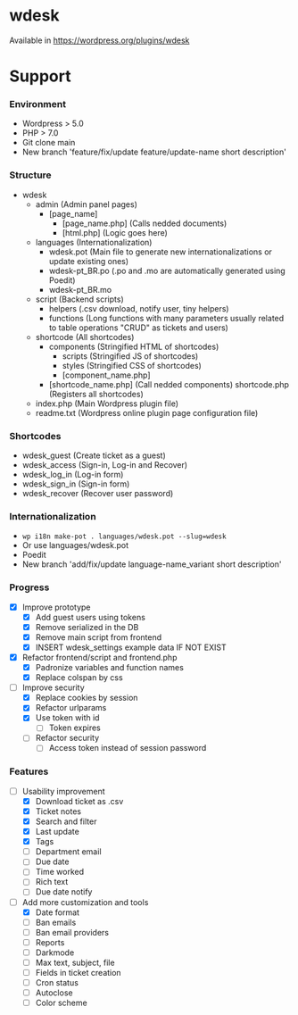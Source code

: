 # wdesk

Available in https://wordpress.org/plugins/wdesk

# Support

### Environment

- Wordpress > 5.0 
- PHP > 7.0
- Git clone main
- New branch 'feature/fix/update feature/update-name short description'

### Structure

- wdesk
	- admin (Admin panel pages)
		- [page_name]
			- [page_name.php] (Calls nedded documents)
			- [html.php] (Logic goes here)
	- languages (Internationalization)
		- wdesk.pot (Main file to generate new internationalizations or update existing ones)
		- wdesk-pt_BR.po (.po and .mo are automatically generated using Poedit)
		- wdesk-pt_BR.mo
	- script (Backend scripts) 
		- helpers (.csv download, notify user, tiny helpers)
		- functions (Long functions with many parameters usually related to table operations "CRUD" as tickets and users)
	- shortcode (All shortcodes)
		- components (Stringified HTML of shortcodes)
			- scripts (Stringified JS of shortcodes)
			- styles (Stringified CSS of shortcodes)
			- [component_name.php]
		- [shortcode_name.php] (Call nedded components)
		shortcode.php (Registers all shortcodes)
	- index.php (Main Wordpress plugin file)
	- readme.txt (Wordpress online plugin page configuration file)

### Shortcodes

- wdesk_guest 	(Create ticket as a guest)
- wdesk_access 	(Sign-in, Log-in and Recover)
- wdesk_log_in 	(Log-in form)
- wdesk_sign_in (Sign-in form)
- wdesk_recover (Recover user password)
	
### Internationalization

- ```wp i18n make-pot . languages/wdesk.pot --slug=wdesk```
- Or use languages/wdesk.pot
- Poedit
- New branch 'add/fix/update language-name_variant short description'

### Progress

- [X] Improve prototype
	- [X] Add guest users using tokens
	- [X] Remove serialized in the DB
	- [X] Remove main script from frontend
	- [X] INSERT wdesk_settings example data IF NOT EXIST
- [X] Refactor frontend/script and frontend.php
	- [X] Padronize variables and function names
	- [X] Replace colspan by css
- [ ] Improve security
	- [X] Replace cookies by session
	- [X] Refactor urlparams
	- [X] Use token with id
		- [ ] Token expires
	- [ ] Refactor security
		- [ ] Access token instead of session password

### Features

- [ ] Usability improvement
	- [X] Download ticket as .csv
	- [X] Ticket notes
	- [X] Search and filter
	- [X] Last update
	- [X] Tags
	- [ ] Department email
	- [ ] Due date
	- [ ] Time worked
	- [ ] Rich text
	- [ ] Due date notify
- [ ] Add more customization and tools
	- [X] Date format
	- [ ] Ban emails
	- [ ] Ban email providers
	- [ ] Reports
	- [ ] Darkmode
	- [ ] Max text, subject, file
	- [ ] Fields in ticket creation
	- [ ] Cron status
	- [ ] Autoclose
	- [ ] Color scheme

